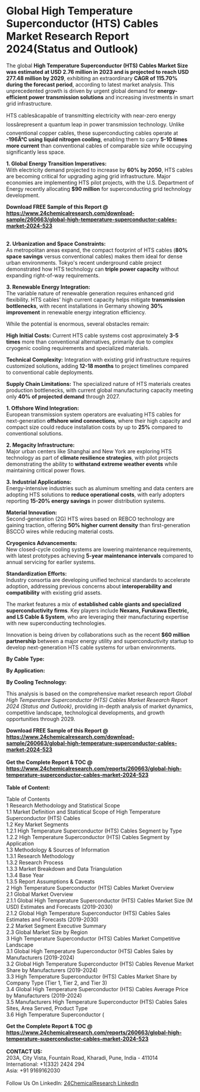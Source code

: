 <h1>Global High Temperature Superconductor (HTS) Cables Market Research Report 2024(Status and Outlook)</h1><p>The global <strong>High Temperature Superconductor (HTS) Cables Market Size was estimated at USD 2.76 million in 2023 and is projected to reach USD 277.48 million by 2029</strong>, exhibiting an extraordinary <strong>CAGR of 115.70% during the forecast period</strong>, according to latest market analysis. This unprecedented growth is driven by urgent global demand for <strong>energy-efficient power transmission solutions</strong> and increasing investments in smart grid infrastructure.</p><p>HTS cablesâcapable of transmitting electricity with near-zero energy lossârepresent a quantum leap in power transmission technology. Unlike conventional copper cables, these superconducting cables operate at <strong>-196Â°C using liquid nitrogen cooling</strong>, enabling them to carry <strong>5-10 times more current</strong> than conventional cables of comparable size while occupying significantly less space.</p><p><strong>1. Global Energy Transition Imperatives:</strong><br>
With electricity demand projected to increase by <strong>60% by 2050</strong>, HTS cables are becoming critical for upgrading aging grid infrastructure. Major economies are implementing HTS pilot projects, with the U.S. Department of Energy recently allocating <strong>$90 million</strong> for superconducting grid technology development.</p><div><b>Download FREE Sample of this Report @ 
            <a href="https://www.24chemicalresearch.com/download-sample/260663/global-high-temperature-superconductor-cables-market-2024-523">
            https://www.24chemicalresearch.com/download-sample/260663/global-high-temperature-superconductor-cables-market-2024-523</a></b></div><br><p><strong>2. Urbanization and Space Constraints:</strong><br>
As metropolitan areas expand, the compact footprint of HTS cables (<strong>80% space savings</strong> versus conventional cables) makes them ideal for dense urban environments. Tokyo's recent underground cable project demonstrated how HTS technology can <strong>triple power capacity</strong> without expanding right-of-way requirements.</p><p><strong>3. Renewable Energy Integration:</strong><br>
The variable nature of renewable generation requires enhanced grid flexibility. HTS cables' high current capacity helps mitigate <strong>transmission bottlenecks</strong>, with recent installations in Germany showing <strong>30% improvement</strong> in renewable energy integration efficiency.</p><p>While the potential is enormous, several obstacles remain:</p><p><strong>High Initial Costs:</strong> Current HTS cable systems cost approximately <strong>3-5 times</strong> more than conventional alternatives, primarily due to complex cryogenic cooling requirements and specialized materials.</p><p><strong>Technical Complexity:</strong> Integration with existing grid infrastructure requires customized solutions, adding <strong>12-18 months</strong> to project timelines compared to conventional cable deployments.</p><p><strong>Supply Chain Limitations:</strong> The specialized nature of HTS materials creates production bottlenecks, with current global manufacturing capacity meeting only <strong>40% of projected demand</strong> through 2027.</p><p><strong>1. Offshore Wind Integration:</strong><br>
European transmission system operators are evaluating HTS cables for next-generation <strong>offshore wind connections</strong>, where their high capacity and compact size could reduce installation costs by up to <strong>25%</strong> compared to conventional solutions.</p><p><strong>2. Megacity Infrastructure:</strong><br>
Major urban centers like Shanghai and New York are exploring HTS technology as part of <strong>climate resilience strategies</strong>, with pilot projects demonstrating the ability to <strong>withstand extreme weather events</strong> while maintaining critical power flows.</p><p><strong>3. Industrial Applications:</strong><br>
Energy-intensive industries such as aluminum smelting and data centers are adopting HTS solutions to <strong>reduce operational costs</strong>, with early adopters reporting <strong>15-20% energy savings</strong> in power distribution systems.</p><p><strong>Material Innovation:</strong><br>
    Second-generation (2G) HTS wires based on REBCO technology are gaining traction, offering <strong>50% higher current density</strong> than first-generation BSCCO wires while reducing material costs.</p><p><strong>Cryogenics Advancements:</strong><br>
    New closed-cycle cooling systems are lowering maintenance requirements, with latest prototypes achieving <strong>5-year maintenance intervals</strong> compared to annual servicing for earlier systems.</p><p><strong>Standardization Efforts:</strong><br>
    Industry consortia are developing unified technical standards to accelerate adoption, addressing previous concerns about <strong>interoperability and compatibility</strong> with existing grid assets.</p><p>The market features a mix of <strong>established cable giants and specialized superconductivity firms</strong>. Key players include <strong>Nexans, Furukawa Electric, and LS Cable &amp; System</strong>, who are leveraging their manufacturing expertise with new superconducting technologies.</p><p>Innovation is being driven by collaborations such as the recent <strong>$60 million partnership</strong> between a major energy utility and superconductivity startup to develop next-generation HTS cable systems for urban environments.</p><p><strong>By Cable Type:</strong></p><p><strong>By Application:</strong></p><p><strong>By Cooling Technology:</strong></p><p>This analysis is based on the comprehensive market research report <em>Global High Temperature Superconductor (HTS) Cables Market Research Report 2024 (Status and Outlook)</em>, providing in-depth analysis of market dynamics, competitive landscape, technological developments, and growth opportunities through 2029.</p><div><b>Download FREE Sample of this Report @ 
            <a href="https://www.24chemicalresearch.com/download-sample/260663/global-high-temperature-superconductor-cables-market-2024-523">
            https://www.24chemicalresearch.com/download-sample/260663/global-high-temperature-superconductor-cables-market-2024-523</a></b></div><br><div><b>Get the Complete Report & TOC @ 
            <a href="https://www.24chemicalresearch.com/reports/260663/global-high-temperature-superconductor-cables-market-2024-523">
            https://www.24chemicalresearch.com/reports/260663/global-high-temperature-superconductor-cables-market-2024-523</a></b></div><br>
            <b>Table of Content:</b><p>Table of Contents<br />
1 Research Methodology and Statistical Scope<br />
1.1 Market Definition and Statistical Scope of High Temperature Superconductor (HTS) Cables<br />
1.2 Key Market Segments<br />
1.2.1 High Temperature Superconductor (HTS) Cables Segment by Type<br />
1.2.2 High Temperature Superconductor (HTS) Cables Segment by Application<br />
1.3 Methodology & Sources of Information<br />
1.3.1 Research Methodology<br />
1.3.2 Research Process<br />
1.3.3 Market Breakdown and Data Triangulation<br />
1.3.4 Base Year<br />
1.3.5 Report Assumptions & Caveats<br />
2 High Temperature Superconductor (HTS) Cables Market Overview<br />
2.1 Global Market Overview<br />
2.1.1 Global High Temperature Superconductor (HTS) Cables Market Size (M USD) Estimates and Forecasts (2019-2030)<br />
2.1.2 Global High Temperature Superconductor (HTS) Cables Sales Estimates and Forecasts (2019-2030)<br />
2.2 Market Segment Executive Summary<br />
2.3 Global Market Size by Region<br />
3 High Temperature Superconductor (HTS) Cables Market Competitive Landscape<br />
3.1 Global High Temperature Superconductor (HTS) Cables Sales by Manufacturers (2019-2024)<br />
3.2 Global High Temperature Superconductor (HTS) Cables Revenue Market Share by Manufacturers (2019-2024)<br />
3.3 High Temperature Superconductor (HTS) Cables Market Share by Company Type (Tier 1, Tier 2, and Tier 3)<br />
3.4 Global High Temperature Superconductor (HTS) Cables Average Price by Manufacturers (2019-2024)<br />
3.5 Manufacturers High Temperature Superconductor (HTS) Cables Sales Sites, Area Served, Product Type<br />
3.6 High Temperature Superconductor (</p><div><b>Get the Complete Report & TOC @ 
            <a href="https://www.24chemicalresearch.com/reports/260663/global-high-temperature-superconductor-cables-market-2024-523">
            https://www.24chemicalresearch.com/reports/260663/global-high-temperature-superconductor-cables-market-2024-523</a></b></div><br><b>CONTACT US:</b><br>
            203A, City Vista, Fountain Road, Kharadi, Pune, India - 411014<br>
            International: +1(332) 2424 294<br>
            Asia: +91 9169162030 <br><br>
            Follow Us On LinkedIn: <a href="https://www.linkedin.com/company/24chemicalresearch/">24ChemicalResearch LinkedIn</a>